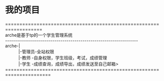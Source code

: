 # 我的项目

===================================================================<br/>
arche是基于tp的一个学生管理系统<br/>
-------------------------------------------------------------------<br/>
 arche-|<br/>
       &nbsp;&nbsp;&nbsp;&nbsp;&nbsp;|-管理员-全站权限<br/>
       &nbsp;&nbsp;&nbsp;&nbsp;&nbsp;|-教师  -自身权限，学生班级，考试，成绩管理<br/>
       &nbsp;&nbsp;&nbsp;&nbsp;&nbsp;|-学生  -成绩查询，成绩导出，成绩发送至自己邮箱>
======================================================================<br/>

